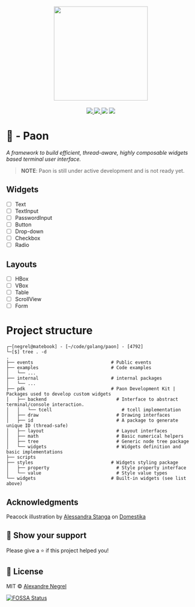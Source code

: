 <h1 align="center">
    <img height="250" src="https://raw.githubusercontent.com/negrel/paon/master/.github/paon.webp">
</h1>

<p align="center">
	<a href="https://pkg.go.dev/github.com/negrel/paon">
		<img src="https://godoc.org/github.com/negrel/paon?status.svg">
	</a>
	<a href="https://goreportcard.com/report/github.com/negrel/paon">
		<img src="https://goreportcard.com/badge/github.com/negrel/paon">
	</a>
<a href="https://app.fossa.com/projects/git%2Bgithub.com%2Fnegrel%2Fpaon?ref=badge_shield" alt="FOSSA Status"><img src="https://app.fossa.com/api/projects/git%2Bgithub.com%2Fnegrel%2Fpaon.svg?type=shield"/></a>
	<a href="https://github.com/negrel/paon/raw/master/LICENSE">
		<img src="https://img.shields.io/github/license/negrel/paon">
	</a>
</p>

# :peacock: - Paon
*A framework to build efficient, thread-aware, highly composable widgets based terminal user interface.*

> **NOTE**: Paon is still under active development and is not ready yet.

## Widgets
- [ ] Text
- [ ] TextInput
- [ ] PasswordInput
- [ ] Button
- [ ] Drop-down
- [ ] Checkbox
- [ ] Radio

## Layouts
- [ ] HBox
- [ ] VBox
- [ ] Table
- [ ] ScrollView
- [ ] Form

# Project structure

```shell
┌─[negrel@matebook] - [~/code/golang/paon] - [4792]
└─[$] tree . -d
.
├── events                             # Public events
├── examples                           # Code examples
│   └── ...
├── internal                           # internal packages
│   └── ...
├── pdk                                # Paon Development Kit | Packages used to develop custom widgets
│   ├── backend                          # Interface to abstract terminal/console interaction.
│   │   └── tcell                          # tcell implementation
│   ├── draw                             # Drawing interfaces
│   ├── id                               # A package to generate unique ID (thread-safe)
│   ├── layout                           # Layout interfaces
│   ├── math                             # Basic numerical helpers
│   ├── tree                             # Generic node tree package
│   └── widgets                          # Widgets definition and basic implementations
├── scripts
├── styles                             # Widgets styling package
│   ├── property                         # Style property interface
│   └── value                            # Style value types
└── widgets                            # Built-in widgets (see list above)

```

## Acknowledgments

Peacock illustration by [Alessandra Stanga](https://www.domestika.org/en/alessandra_stanga) on
[Domestika](https://www.domestika.org/en/alessandra_stanga)

## :stars: Show your support

Please give a :star: if this project helped you!

## :scroll: License

MIT © [Alexandre Negrel](https://www.negrel.dev/)


[![FOSSA Status](https://app.fossa.com/api/projects/git%2Bgithub.com%2Fnegrel%2Fpaon.svg?type=large)](https://app.fossa.com/projects/git%2Bgithub.com%2Fnegrel%2Fpaon?ref=badge_large)